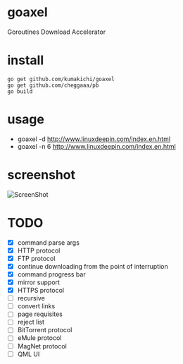 goaxel
======
Goroutines Download Accelerator

install 
=======
```
go get github.com/kumakichi/goaxel 
go get github.com/cheggaaa/pb
go build
```

usage 
=====
* goaxel -d http://www.linuxdeepin.com/index.en.html 
* goaxel -n 6 http://www.linuxdeepin.com/index.en.html

screenshot 
==========
![ScreenShot](https://raw.github.com/kumakichi/goaxel/master/doc/console.png)

TODO 
====
- [x] command parse args
- [x] HTTP protocol
- [x] FTP protocol
- [x] continue downloading from the point of interruption
- [x] command progress bar
- [x] mirror support
- [x] HTTPS protocol
- [ ] recursive
- [ ] convert links
- [ ] page requisites
- [ ] reject list
- [ ] BitTorrent protocol
- [ ] eMule protocol
- [ ] MagNet protocol
- [ ] QML UI
